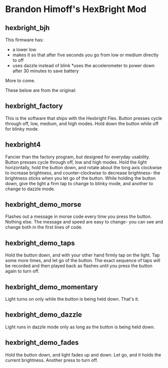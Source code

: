 Brandon Himoff's HexBright Mod
=======================

hexbright_bjh
-----------------
This firmware has: 
* a lower low
* makes it so that after five seconds you go from low or medium directly to off 
* uses dazzle instead of blink
*uses the accelerometer to power down after 30 minutes to save battery

More to come.


These below are from the original:

hexbright_factory
-----------------
This is the software that ships with the Hexbright Flex.  Button presses cycle
through off, low, medium, and high modes.  Hold down the button while off for 
blinky mode.

hexbright4
---------------------
Fancier than the factory program, but designed for everyday usability.  Button
presses cycle through off, low and high modes.  Hold the light horizontally,
hold the button down, and rotate about the long axis clockwise to increase
brightness, and counter-clockwise to decrease brightness- the brightness sticks
when you let go of the button.  While holding the button down, give the light a
firm tap to change to blinky mode, and another to change to dazzle mode.

hexbright_demo_morse
--------------------
Flashes out a message in morse code every time you press the button.  Nothing 
else.  The message and speed are easy to change- you can see and change both 
in the first lines of code.

hexbright_demo_taps
-------------------
Hold the button down, and with your other hand firmly tap on the light.  Tap
some more times, and let go of the button.  The exact sequence of taps will
be recorded and then played back as flashes until you press the button again
to turn off.

hexbright_demo_momentary
------------------------  
Light turns on only while the button is being held down.  That's it.

hexbright_demo_dazzle
---------------------
Light runs in dazzle mode only as long as the button is being held down.

hexbright_demo_fades
--------------------  
Hold the button down, and light fades up and down.  Let go, and it holds the 
current brightness.  Another press to turn off.
